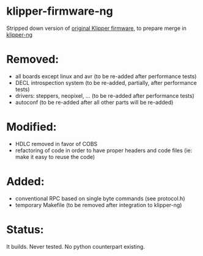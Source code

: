 # klipper-firmware-ng
Stripped down version of [original Klipper firmware](https://github.com/KevinOConnor/klipper), to prepare merge in [klipper-ng](https://github.com/mfp20/klipper-ng)

# Removed:
- all boards except linux and avr (to be re-added after performance tests)
- DECL introspection system (to be re-added, partially, after performance tests)
- drivers: steppers, neopixel, ... (to be re-added after performance tests)
- autoconf (to be re-added after all other parts will be re-added)

# Modified:
- HDLC removed in favor of COBS
- refactoring of code in order to have proper headers and code files (ie: make it easy to reuse the code)

# Added:
- conventional RPC based on single byte commands (see protocol.h)
- temporary Makefile (to be removed after integration to klipper-ng)

# Status:

It builds. Never tested. No python counterpart existing.
